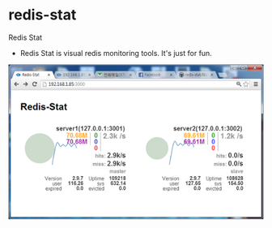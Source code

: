 redis-stat
==========

Redis Stat
* Redis Stat is visual redis monitoring tools. It's just for fun. 

<img src="https://github.com/charsyam/redis-stat/blob/master/images/redis.png">
